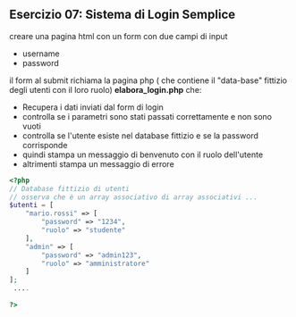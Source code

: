 ## Esercizio 07: Sistema di Login Semplice
creare una  pagina html con un form con due campi di input 
- username
- password

  
il form al submit richiama la pagina php ( che contiene il "data-base" fittizio degli utenti con il loro ruolo)  **elabora_login.php** che:


 - Recupera i dati inviati dal form di login
 - controlla se i parametri sono stati passati correttamente e non sono vuoti
 - controlla se l'utente esiste nel database fittizio e se la password corrisponde
 - quindi stampa un messaggio di benvenuto con il ruolo dell'utente
 - altrimenti stampa un messaggio di errore

   
```php
<?php
// Database fittizio di utenti
// osserva che è un array associativo di array associativi ...
$utenti = [
    "mario.rossi" => [
        "password" => "1234",
        "ruolo" => "studente"
    ],
    "admin" => [
        "password" => "admin123",
        "ruolo" => "amministratore"
    ]
];
 ....
 
?>
```
